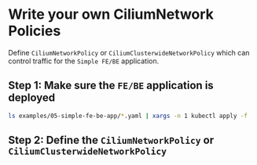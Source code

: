 # Write your own CiliumNetwork Policies

Define `CiliumNetworkPolicy` or `CiliumClusterwideNetworkPolicy` which can control traffic for the `Simple FE/BE` application.

## Step 1: Make sure the `FE/BE` application is deployed

```bash
ls examples/05-simple-fe-be-app/*.yaml | xargs -n 1 kubectl apply -f
```

## Step 2: Define the `CiliumNetworkPolicy` or `CiliumClusterwideNetworkPolicy`
